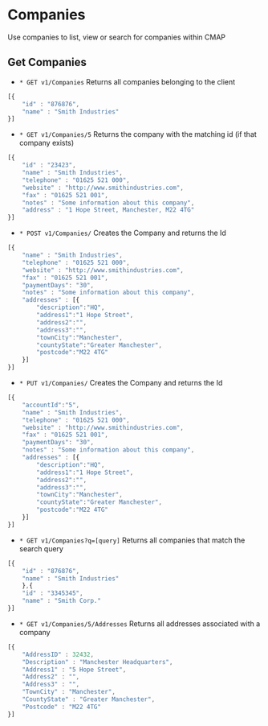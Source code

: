 # Companies
Use companies to list, view or search for companies within CMAP

## Get Companies
* `* GET v1/Companies` Returns all companies belonging to the client
```javascript
[{
	"id" : "876876",
	"name" : "Smith Industries"
}]
```

* `* GET v1/Companies/5` Returns the company with the matching id (if that company exists)
```javascript
[{ 
	"id" : "23423",
	"name" : "Smith Industries",
	"telephone" : "01625 521 000",
	"website" : "http://www.smithindustries.com",
	"fax" : "01625 521 001",
	"notes" : "Some information about this company",
	"address" : "1 Hope Street, Manchester, M22 4TG" 
}]
```

* `* POST v1/Companies/` Creates the Company and returns the Id
```javascript
[{ 
	"name" : "Smith Industries",
	"telephone" : "01625 521 000",
	"website" : "http://www.smithindustries.com",
	"fax" : "01625 521 001",
	"paymentDays": "30",
	"notes" : "Some information about this company",
	"addresses" : [{
		"description":"HQ",
		"address1":"1 Hope Street",
		"address2":"",
		"address3":"",
		"townCity":"Manchester",
		"countyState":"Greater Manchester",
		"postcode":"M22 4TG"
	}]
}]
```

* `* PUT v1/Companies/` Creates the Company and returns the Id
```javascript
[{ 
	"accountId":"5",
	"name" : "Smith Industries",
	"telephone" : "01625 521 000",
	"website" : "http://www.smithindustries.com",
	"fax" : "01625 521 001",
	"paymentDays": "30",
	"notes" : "Some information about this company",
	"addresses" : [{
		"description":"HQ",
		"address1":"1 Hope Street",
		"address2":"",
		"address3":"",
		"townCity":"Manchester",
		"countyState":"Greater Manchester",
		"postcode":"M22 4TG"
	}]
}]
```

* `* GET v1/Companies?q=[query]` Returns all companies that match the search query
```javascript
[{
	"id" : "876876",
	"name" : "Smith Industries"
	},{
	"id" : "3345345",
	"name" : "Smith Corp."
}]
```

* `* GET v1/Companies/5/Addresses` Returns all addresses associated with a company
```javascript
[{
	"AddressID" : 32432,
	"Description" : "Manchester Headquarters",
	"Address1" : "5 Hope Street",
	"Address2" : "",
	"Address3" : "",
	"TownCity" : "Manchester",
	"CountyState" : "Greater Manchester",
	"Postcode" : "M22 4TG"
}]
```
